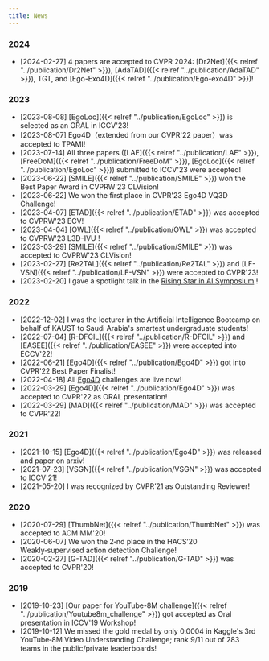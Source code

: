 ```yaml
---
title: News
---
```



### 2024

- [2024-02-27] 4 papers are accepted to CVPR 2024: [Dr2Net]({{< relref "../publication/Dr2Net" >}}), [AdaTAD]({{< relref "../publication/AdaTAD" >}}), TGT, and [Ego-Exo4D]({{< relref "../publication/Ego-exo4D" >}})!


### 2023

- [2023-08-08] [EgoLoc]({{< relref "../publication/EgoLoc" >}}) is selected as an ORAL in ICCV'23!
- [2023-08-07] Ego4D（extended from our CVPR'22 paper）was accepted to TPAMI!
- [2023-07-14] All three papers ([LAE]({{< relref "../publication/LAE" >}}), [FreeDoM]({{< relref "../publication/FreeDoM" >}}), [EgoLoc]({{< relref "../publication/EgoLoc" >}})) submitted to ICCV'23 were accepted!
- [2023-06-22] [SMILE]({{< relref "../publication/SMILE" >}}) won the Best Paper Award in CVPRW'23 CLVision!
- [2023-06-22] We won the first place in CVPR'23 Ego4D VQ3D Challenge!
- [2023-04-07] [ETAD]({{< relref "../publication/ETAD" >}}) was accepted to CVPRW'23 ECV!
- [2023-04-04] [OWL]({{< relref "../publication/OWL" >}}) was accepted to CVPRW'23 L3D-IVU !
- [2023-03-29] [SMILE]({{< relref "../publication/SMILE" >}}) was accepted to CVPRW'23 CLVision!
- [2023-02-27] [Re2TAL]({{< relref "../publication/Re2TAL" >}}) and [LF-VSN]({{< relref "../publication/LF-VSN" >}}) were accepted to CVPR'23!
- [2023-02-20] I gave a spotlight talk in the [Rising Star in AI Symposium](https://cemse.kaust.edu.sa/ai/aii-symp-2023) !

### 2022

- [2022-12-02] I was the lecturer in the Artificial Intelligence Bootcamp on behalf of KAUST to Saudi Arabia's smartest undergraduate students!
- [2022-07-04] [R-DFCIL]({{< relref "../publication/R-DFCIL" >}}) and [EASEE]({{< relref "../publication/EASEE" >}}) were accepted into ECCV'22!
- [2022-06-21] [Ego4D]({{< relref "../publication/Ego4D" >}}) got into CVPR'22 Best Paper Finalist!
- [2022-04-18] All [Ego4D](https://ego4d-data.org) challenges are live now!
- [2022-03-29] [Ego4D]({{< relref "../publication/Ego4D" >}}) was accepted to CVPR'22 as ORAL presentation!
- [2022-03-29] [MAD]({{< relref "../publication/MAD" >}}) was accepted to CVPR'22!

### 2021
- [2021-10-15] [Ego4D]({{< relref "../publication/Ego4D" >}}) was released and paper on arxiv!
- [2021-07-23] [VSGN]({{< relref "../publication/VSGN" >}}) was accepted to ICCV'21!
- [2021-05-20] I was recognized by CVPR’21 as Outstanding Reviewer!

### 2020
- [2020-07-29] [ThumbNet]({{< relref "../publication/ThumbNet" >}}) was accepted to ACM MM'20!
- [2020-06-07] We won the 2‑nd place in the HACS’20 Weakly‑supervised action detection Challenge!
- [2020-02-27] [G-TAD]({{< relref "../publication/G-TAD" >}}) was accepted to CVPR'20!

### 2019
- [2019-10-23] [Our paper for YouTube-8M challenge]({{< relref "../publication/Youtube8m_challenge" >}}) got accepted as Oral presentation in ICCV'19 Workshop!
- [2019-10-12] We missed the gold medal by only 0.0004 in Kaggle's 3rd YouTube‑8M Video Understanding Challenge; rank 9/11 out of 283 teams in the public/private leaderboards!



